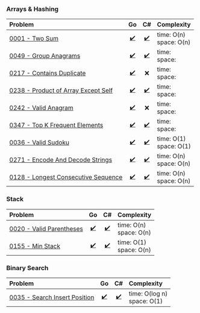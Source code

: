 
### Arrays & Hashing

| Problem                                                                                                        |                       Go                        |                         C#                          | Complexity                 |  
|:---------------------------------------------------------------------------------------------------------------|:-----------------------------------------------:|:---------------------------------------------------:|:---------------------------|  
| [0001 - Two Sum](https://leetcode.com/problems/two-sum/)                                                       |           [✔️](./go/0001_two_sum.go)            |           [✔️](./csharp/0001-two-sum.cs)            | time: O(n) <br>space: O(n) |  
| [0049 - Group Anagrams](https://leetcode.com/problems/group-anagrams/)                                         |        [✔️](./go/0049_group_anagrams.go)        |        [✔️](./csharp/0049-group-anagrams.cs)        | time:  <br>space:          |  
| [0217 - Contains Duplicate](https://leetcode.com/problems/contains-duplicate/)                                 |      [✔️](./go/0217_contains_duplicate.go)      |                          ❌                          | time:  <br>space:          |  
| [0238 - Product of Array Except Self](https://leetcode.com/problems/product-of-array-except-self/description/) | [✔️](./go/0238_product_of_array_except_self.go) | [✔️](./csharp/0238-product-of-array-except-self.cs) | time:  <br>space:          |  
| [0242 - Valid Anagram](https://leetcode.com/problems/valid-anagram/)                                           |        [✔️](./go/0242_valid_anagram.go)         |                         ❌️                          | time:  <br>space:          |  
| [0347 - Top K Frequent Elements](https://leetcode.com/problems/top-k-frequent-elements/)                       |   [✔️](./go/0347_top_k_frequent_elements.go)    |   [✔️](./csharp/0347-top-k-frequent-elements.cs)    | time:  <br>space:          |
| [0036 - Valid Sudoku](https://leetcode.com/problems/valid-sudoku/)                                             |         [✔️](./go/0036_valid_sudoku.go)         |         [✔️](./csharp/0036-valid-sudoku.cs)         | time: O(1) <br>space: O(1) |
| [0271 - Encode And Decode Strings](https://neetcode.io/problems/string-encode-and-decode/)                     |  [✔️](./go/0271_encode_and_decode_strings.go)   |  [✔️](./csharp/0271-encode-and-decode-strings.cs)   | time: O(n) <br>space: O(n) |
| [0128 - Longest Consecutive Sequence](https://leetcode.com/problems/longest-consecutive-sequence)              | [✔️](./go/0128_longest_consecutive_sequence.go) | [✔️](./csharp/0128-longest-consecutive-sequence.cs) | time: O(n) <br>space: O(n) |


### Stack

| Problem                                                                     |                  Go                  |                    C#                    | Complexity                 |  
|:----------------------------------------------------------------------------|:------------------------------------:|:----------------------------------------:|:---------------------------|  
| [0020 - Valid Parentheses](https://leetcode.com/problems/valid-parentheses) | [✔️](./go/0020_valid_parentheses.go) | [✔️](./csharp/0020-valid-parentheses.cs) | time: O(n) <br>space: O(n) |
| [0155 - Min Stack](https://leetcode.com/problems/min-stack/)                |     [✔️](./go/0155_min_stack.go)     |     [✔️](./csharp/0155-min-stack.cs)     | time: O(1) <br>space: O(n) |


### Binary Search

| Problem                                                                               |                    Go                     |                      C#                       | Complexity                     |  
|:--------------------------------------------------------------------------------------|:-----------------------------------------:|:---------------------------------------------:|:-------------------------------|  
| [0035 - Search Insert Position](https://leetcode.com/problems/search-insert-position) | [✔️](./go/0035_search_insert_position.go) | [✔️](./csharp/0035-search-insert-position.cs) | time: O(log n) <br>space: O(1) |

